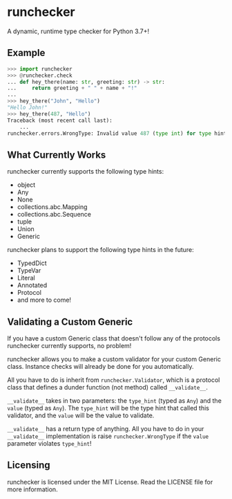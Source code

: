 # runchecker

A dynamic, runtime type checker for Python 3.7+!

## Example

```python
>>> import runchecker
>>> @runchecker.check
... def hey_there(name: str, greeting: str) -> str:
...     return greeting + " " + name + "!"
...
>>> hey_there("John", "Hello")
"Hello John!"
>>> hey_there(487, "Hello")
Traceback (most recent call last):
    ...
runchecker.errors.WrongType: Invalid value 487 (type int) for type hint str!
```

## What Currently Works

runchecker currently supports the following type hints:

- object
- Any
- None
- collections.abc.Mapping
- collections.abc.Sequence
- tuple
- Union
- Generic

runchecker plans to support the following type hints in the future:

- TypedDict
- TypeVar
- Literal
- Annotated
- Protocol
- and more to come!

## Validating a Custom Generic

If you have a custom Generic class that doesn't follow any of the protocols runchecker currently supports, no problem!

runchecker allows you to make a custom validator for your custom Generic class. Instance checks will already be done for you automatically.

All you have to do is inherit from `runchecker.Validator`, which is a protocol class that defines a dunder function (not method) called `__validate__`.

`__validate__` takes in two parameters: the `type_hint` (typed as `Any`) and the `value` (typed as `Any`). The `type_hint` will be the type hint that called this validator, and the `value` will be the value to validate.

`__validate__` has a return type of anything. All you have to do in your `__validate__` implementation is raise `runchecker.WrongType` if the `value` parameter violates `type_hint`!

## Licensing

runchecker is licensed under the MIT License. Read the LICENSE file for more information.
